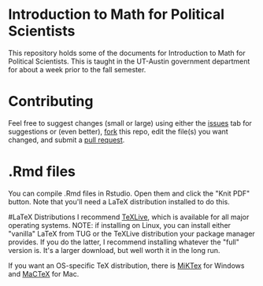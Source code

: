 # Introduction to Math for Political Scientists

This repository holds some of the documents for Introduction to Math for Political Scientists.
This is taught in the UT-Austin government department for about a week prior to the fall semester.

# Contributing
Feel free to suggest changes (small or large) using either the [issues](https://guides.github.com/features/issues/) tab for suggestions or (even better), [fork](https://help.github.com/articles/fork-a-repo/) this repo, edit the file(s) you want changed, and submit a [pull request](https://help.github.com/articles/using-pull-requests/).

# .Rmd files
You can compile .Rmd files in Rstudio. Open them and click the "Knit PDF" button.
Note that you'll need a LaTeX distribution installed to do this.

#LaTeX Distributions
I recommend [TeXLive](https://www.tug.org/texlive/), which is available for all major operating systems.
NOTE: if installing on Linux, you can install either "vanilla" LaTeX from TUG or the TeXLive distribution your package manager provides.
If you do the latter, I recommend installing whatever the "full" version is.
It's a larger download, but well worth it in the long run.  

If you want an OS-specific TeX distribution, there is [MiKTex](www.miktex.org) for Windows and [MaCTeX](https://tug.org/mactex/) for Mac.

